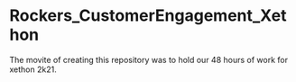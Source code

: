 # Rockers_CustomerEngagement_Xethon
The movite of creating this repository was to hold our 48 hours of work for xethon 2k21.
